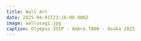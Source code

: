 ```yaml
---
title: Wall Art
date: 2025-04-01T23:16:00.000Z
image: wallusagi.jpg
caption: Olympus 35SP - Ambre T800 - Osaka 2025
---
```

